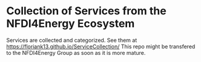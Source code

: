 # Collection of Services from the NFDI4Energy Ecosystem

Services are collected and categorized. See them at https://floriank13.github.io/ServiceCollection/
This repo might be transfered to the NFDI4Energy Group as soon as it is more mature.